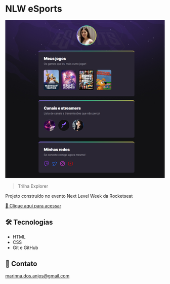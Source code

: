 # NLW eSports

![preview](./.github/preview.png)

> Trilha Explorer

Projeto construído no evento Next Level Week da Rocketseat

[🔗 Clique aqui para acessar](https://marinnapereira.github.io/nlw-esports-explorer)

## 🛠️ Tecnologias

- HTML
- CSS
- Git e GitHub

## 💜 Contato

marinna.dos.anjos@gmail.com
